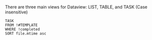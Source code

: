 There are three main views for Dataview: LIST, TABLE, and TASK (Case insensitive)

```dataview
TASK 
FROM !#TEMPLATE
WHERE !completed
SORT file.mtime asc
```
